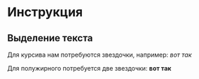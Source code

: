 # Инструкция

## Выделение текста

Для курсива нам потребуются звездочки, например: *вот так* 

Для полужирного потребуется две звездочки: **вот так**